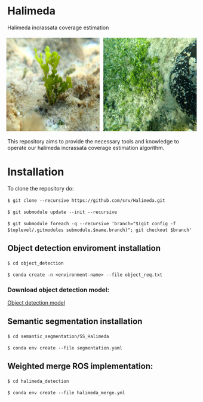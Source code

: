 # Halimeda
Halimeda incrassata coverage estimation

<div style="display: flex; justify-content: center;">
    <img src="dataset/OD/all/halimeda_205.JPG" width="250" style="margin: 5px;">
    <img src="dataset/SS/trainval/PA210315.JPG" width="250" style="margin: 5px;">
</div>

This repository aims to provide the necessary tools and knowledge to operate our halimeda incrassata coverage estimation algorithm.

# Installation

To clone the repository do:

`$ git clone --recursive https://github.com/srv/Halimeda.git` 

`$ git submodule update --init --recursive`

`$ git submodule foreach -q --recursive 'branch="$(git config -f $toplevel/.gitmodules submodule.$name.branch)"; git checkout $branch'`


## Object detection enviroment installation

`$ cd object_detection`

`$ conda create -n <environment-name> --file object_req.txt`

### Download object detection model:

[Object detection model](https://zenodo.org/record/7611869#.Y_xsFSbMJD8)

## Semantic segmentation installation

`$ cd semantic_segmentation/SS_Halimeda`

`$ conda env create --file segmentation.yaml`

## Weighted merge ROS implementation:
 
 `$ cd halimeda_detection`

`$ conda env create --file halimeda_merge.yml`
